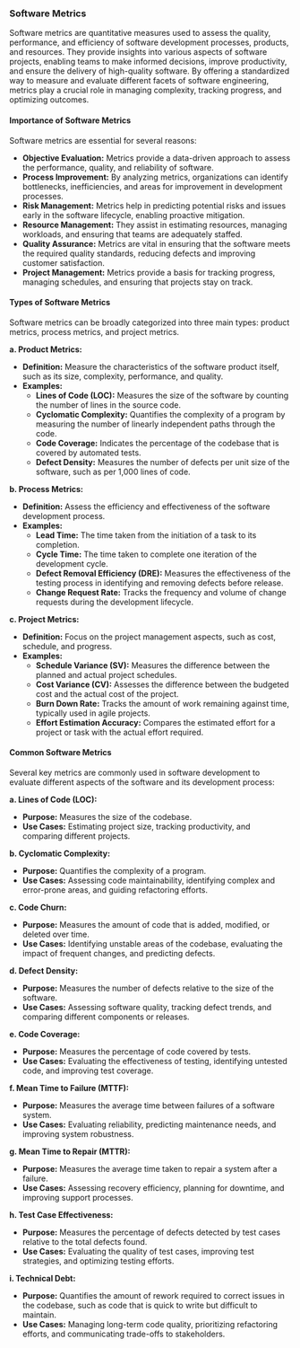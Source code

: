 ### Software Metrics

Software metrics are quantitative measures used to assess the quality, performance, and efficiency of software development processes, products, and resources. They provide insights into various aspects of software projects, enabling teams to make informed decisions, improve productivity, and ensure the delivery of high-quality software. By offering a standardized way to measure and evaluate different facets of software engineering, metrics play a crucial role in managing complexity, tracking progress, and optimizing outcomes.

#### **Importance of Software Metrics**

Software metrics are essential for several reasons:

- **Objective Evaluation:** Metrics provide a data-driven approach to assess the performance, quality, and reliability of software.
- **Process Improvement:** By analyzing metrics, organizations can identify bottlenecks, inefficiencies, and areas for improvement in development processes.
- **Risk Management:** Metrics help in predicting potential risks and issues early in the software lifecycle, enabling proactive mitigation.
- **Resource Management:** They assist in estimating resources, managing workloads, and ensuring that teams are adequately staffed.
- **Quality Assurance:** Metrics are vital in ensuring that the software meets the required quality standards, reducing defects and improving customer satisfaction.
- **Project Management:** Metrics provide a basis for tracking progress, managing schedules, and ensuring that projects stay on track.

#### **Types of Software Metrics**

Software metrics can be broadly categorized into three main types: product metrics, process metrics, and project metrics.

**a. Product Metrics:**

- **Definition:** Measure the characteristics of the software product itself, such as its size, complexity, performance, and quality.
- **Examples:**
  - **Lines of Code (LOC):** Measures the size of the software by counting the number of lines in the source code.
  - **Cyclomatic Complexity:** Quantifies the complexity of a program by measuring the number of linearly independent paths through the code.
  - **Code Coverage:** Indicates the percentage of the codebase that is covered by automated tests.
  - **Defect Density:** Measures the number of defects per unit size of the software, such as per 1,000 lines of code.

**b. Process Metrics:**

- **Definition:** Assess the efficiency and effectiveness of the software development process.
- **Examples:**
  - **Lead Time:** The time taken from the initiation of a task to its completion.
  - **Cycle Time:** The time taken to complete one iteration of the development cycle.
  - **Defect Removal Efficiency (DRE):** Measures the effectiveness of the testing process in identifying and removing defects before release.
  - **Change Request Rate:** Tracks the frequency and volume of change requests during the development lifecycle.

**c. Project Metrics:**

- **Definition:** Focus on the project management aspects, such as cost, schedule, and progress.
- **Examples:**
  - **Schedule Variance (SV):** Measures the difference between the planned and actual project schedules.
  - **Cost Variance (CV):** Assesses the difference between the budgeted cost and the actual cost of the project.
  - **Burn Down Rate:** Tracks the amount of work remaining against time, typically used in agile projects.
  - **Effort Estimation Accuracy:** Compares the estimated effort for a project or task with the actual effort required.

#### **Common Software Metrics**

Several key metrics are commonly used in software development to evaluate different aspects of the software and its development process:

**a. Lines of Code (LOC):**

- **Purpose:** Measures the size of the codebase.
- **Use Cases:** Estimating project size, tracking productivity, and comparing different projects.

**b. Cyclomatic Complexity:**

- **Purpose:** Quantifies the complexity of a program.
- **Use Cases:** Assessing code maintainability, identifying complex and error-prone areas, and guiding refactoring efforts.

**c. Code Churn:**

- **Purpose:** Measures the amount of code that is added, modified, or deleted over time.
- **Use Cases:** Identifying unstable areas of the codebase, evaluating the impact of frequent changes, and predicting defects.

**d. Defect Density:**

- **Purpose:** Measures the number of defects relative to the size of the software.
- **Use Cases:** Assessing software quality, tracking defect trends, and comparing different components or releases.

**e. Code Coverage:**

- **Purpose:** Measures the percentage of code covered by tests.
- **Use Cases:** Evaluating the effectiveness of testing, identifying untested code, and improving test coverage.

**f. Mean Time to Failure (MTTF):**

- **Purpose:** Measures the average time between failures of a software system.
- **Use Cases:** Evaluating reliability, predicting maintenance needs, and improving system robustness.

**g. Mean Time to Repair (MTTR):**

- **Purpose:** Measures the average time taken to repair a system after a failure.
- **Use Cases:** Assessing recovery efficiency, planning for downtime, and improving support processes.

**h. Test Case Effectiveness:**

- **Purpose:** Measures the percentage of defects detected by test cases relative to the total defects found.
- **Use Cases:** Evaluating the quality of test cases, improving test strategies, and optimizing testing efforts.

**i. Technical Debt:**

- **Purpose:** Quantifies the amount of rework required to correct issues in the codebase, such as code that is quick to write but difficult to maintain.
- **Use Cases:** Managing long-term code quality, prioritizing refactoring efforts, and communicating trade-offs to stakeholders.
